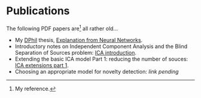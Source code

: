 # Publications

The following PDF papers are[^1] all rather old...

* My [DPhil](https://uni-of-oxford.custhelp.com/app/answers/detail/a_id/185/~/what-is-a-dphil) thesis, [Explanation from Neural Networks](/pdf/thesis.pdf).
* Introductory notes on Independent Component Analysis and the Blind Separation of Sources problem: [ICA introduction](/pdf/ica_introduction.pdf).
* Extending the basic ICA model Part 1: reducing the number of souces: [ICA extensions part 1](/pdf/ica_extensions_pt1.pdf).
* Choosing an appropriate model for novelty detection: *link pending*

[^1]: My reference.
